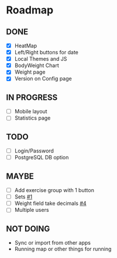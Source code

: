 # Roadmap

## DONE
- [x] HeatMap
- [x] Left/Right buttons for date
- [x] Local Themes and JS
- [x] BodyWeight Chart
- [x] Weight page
- [x] Version on Config page

## IN PROGRESS
- [ ] Mobile layout
- [ ] Statistics page

## TODO
- [ ] Login/Password
- [ ] PostgreSQL DB option

## MAYBE

- [ ] Add exercise group with 1 button
- [ ] Sets [#1](https://github.com/aceberg/ExerciseDiary/issues/1)
- [ ] Weight field take decimals [#4](https://github.com/aceberg/ExerciseDiary/issues/4)
- [ ] Multiple users

## NOT DOING

- Sync or import from other apps
- Running map or other things for running